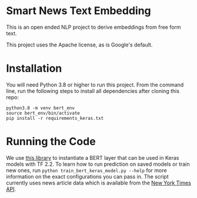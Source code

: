 # Smart News Text Embedding

This is an open ended NLP project to derive embeddings from free form text.

This project uses the Apache license, as is Google's default.

# Installation

You will need Python 3.8 or higher to run this project. From the command line, run the following steps to install all dependencies after cloning this repo:

```
python3.8 -m venv bert_env
source bert_env/bin/activate
pip install -r requirements_keras.txt
```

# Running the Code

We use [this library](https://pypi.org/project/bert-for-tf2/) to instantiate a BERT layer that can be used in Keras models with TF 2.2. To learn how to run prediction on saved models or train new ones, run `python train_bert_keras_model.py --help` for more information on the exact configurations you can pass in. The script currently uses news article data which is available from the [New York Times API](https://developer.nytimes.com/).
